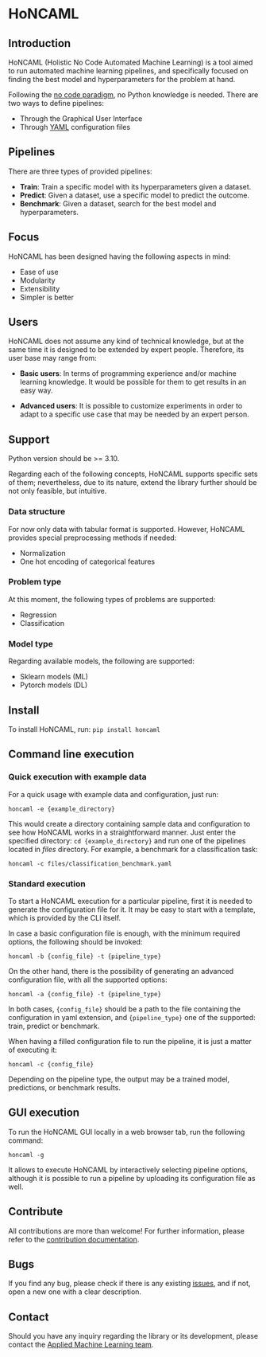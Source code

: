 # HoNCAML

## Introduction

HoNCAML (Holistic No Code Automated Machine Learning) is a tool aimed to run
automated machine learning pipelines, and specifically focused on finding the
best model and hyperparameters for the problem at hand.

Following the [no code
paradigm](https://en.wikipedia.org/wiki/No-code_development_platform), no
Python knowledge is needed. There are two ways to define pipelines:

* Through the Graphical User Interface
* Through [YAML](https://yaml.org/) configuration files

## Pipelines

There are three types of provided pipelines:

* **Train**: Train a specific model with its hyperparameters given a dataset.
* **Predict**: Given a dataset, use a specific model to predict the outcome.
* **Benchmark**: Given a dataset, search for the best model and hyperparameters.

## Focus

HoNCAML has been designed having the following aspects in mind:

* Ease of use
* Modularity
* Extensibility
* Simpler is better

## Users

HoNCAML does not assume any kind of technical knowledge, but at the same time
it is designed to be extended by expert people. Therefore, its user base may
range from:

* **Basic users**: In terms of programming experience and/or machine learning
  knowledge. It would be possible for them to get results in an easy way.

* **Advanced users**: It is possible to customize experiments in order to
  adapt to a specific use case that may be needed by an expert person.

## Support

Python version should be >= 3.10.

Regarding each of the following concepts, HoNCAML supports specific sets of
them; nevertheless, due to its nature, extend the library further should be not
only feasible, but intuitive.

### Data structure

For now only data with tabular format is supported. However, HoNCAML provides special
preprocessing methods if needed:

* Normalization
* One hot encoding of categorical features

### Problem type

At this moment, the following types of problems are supported:

* Regression
* Classification

### Model type

Regarding available models, the following are supported:

* Sklearn models (ML)
* Pytorch models (DL)

## Install

To install HoNCAML, run: `pip install honcaml`

## Command line execution

### Quick execution with example data

For a quick usage with example data and configuration, just run:

   ```commandline
   honcaml -e {example_directory}
   ```

This would create a directory containing sample data and configuration to see
how HoNCAML works in a straightforward manner. Just enter the specified
directory: `cd {example_directory}` and run one of the pipelines located in
*files* directory. For example, a benchmark for a classification task:

   ```commandline
   honcaml -c files/classification_benchmark.yaml
   ```

### Standard execution

To start a HoNCAML execution for a particular pipeline, first it is needed to
generate the configuration file for it. It may be easy to start with a
template, which is provided by the CLI itself.

In case a basic configuration file is enough, with the minimum required
options, the following should be invoked:

   ```commandline
   honcaml -b {config_file} -t {pipeline_type}
   ```

On the other hand, there is the possibility of generating an advanced
configuration file, with all the supported options:

   ```commandline
   honcaml -a {config_file} -t {pipeline_type}
   ```

In both cases, ``{config_file}`` should be a path to the file containing the
configuration in yaml extension, and ``{pipeline_type}`` one of the supported:
train, predict or benchmark.

When having a filled configuration file to run the pipeline, it is just a
matter of executing it:

   ```commandline
   honcaml -c {config_file}
   ```

Depending on the pipeline type, the output may be a trained model, predictions,
or benchmark results.

## GUI execution

To run the HoNCAML GUI locally in a web browser tab, run the following command:

   ```commnadline
   honcaml -g
   ```

It allows to execute HoNCAML by interactively selecting pipeline options,
although it is possible to run a pipeline by uploading its configuration file
as well.

## Contribute

All contributions are more than welcome! For further information, please refer
to the [contribution
documentation](https://github.com/Data-Science-Eurecat/HoNCAML/blob/main/CONTRIBUTING.md).

## Bugs

If you find any bug, please check if there is any existing
[issues](https://github.com/Data-Science-Eurecat/HoNCAML/issues), and if not,
open a new one with a clear description.

## Contact

Should you have any inquiry regarding the library or its development, please
contact the [Applied Machine Learning team](mailto:aml@eurecat.org).
